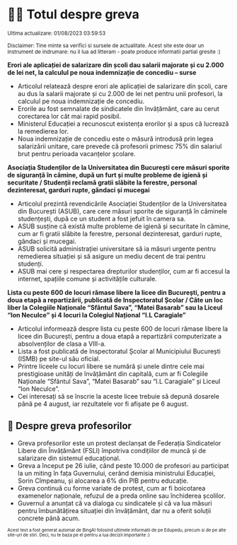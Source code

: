 # 👩‍🏫 Totul despre greva
<sub>Ultima actualizare: 01/08/2023 03:59:53</sub>

<sub>Disclaimer: Tine minte sa verifici si sursele de actualitate. Acest site este doar un instrument de indrumare: nu il lua ad litteram - poate produce informatii partial gresite :)</sub>

**Erori ale aplicației de salarizare din școli dau salarii majorate și cu 2.000 de lei net, la calculul pe noua indemnizație de concediu – surse**
- Articolul relatează despre erori ale aplicației de salarizare din școli, care au dus la salarii majorate și cu 2.000 de lei net pentru unii profesori, la calculul pe noua indemnizație de concediu.
- Erorile au fost semnalate de sindicatele din învățământ, care au cerut corectarea lor cât mai rapid posibil.
- Ministerul Educației a recunoscut existența erorilor și a spus că lucrează la remedierea lor.
- Noua indemnizație de concediu este o măsură introdusă prin legea salarizării unitare, care prevede că profesorii primesc 75% din salariul brut pentru perioada vacanțelor școlare.

**Asociația Studenților de la Universitatea din București cere măsuri sporite de siguranță în cămine, după un furt și multe probleme de igienă și securitate / Studenții reclamă gratii slăbite la ferestre, personal dezinteresat, garduri rupte, gândaci și mucegai**
- Articolul prezintă revendicările Asociației Studenților de la Universitatea din București (ASUB), care cere măsuri sporite de siguranță în căminele studențești, după ce un student a fost jefuit în camera sa.
- ASUB susține că există multe probleme de igienă și securitate în cămine, cum ar fi gratii slăbite la ferestre, personal dezinteresat, garduri rupte, gândaci și mucegai.
- ASUB solicită administrației universitare să ia măsuri urgente pentru remedierea situației și să asigure un mediu decent de trai pentru studenți.
- ASUB mai cere și respectarea drepturilor studenților, cum ar fi accesul la internet, spațiile comune și activitățile culturale.

**Lista cu peste 600 de locuri rămase libere la licee din București, pentru a doua etapă a repartizării, publicată de Inspectoratul Școlar / Câte un loc liber la Colegiile Naționale “Sfântul Sava”, “Matei Basarab” sau la Liceul “Ion Neculce” și 4 locuri la Colegiul Național “I.L Caragiale”**
- Articolul informează despre lista cu peste 600 de locuri rămase libere la licee din București, pentru a doua etapă a repartizării computerizate a absolvenților de clasa a VIII-a.
- Lista a fost publicată de Inspectoratul Școlar al Municipiului București (ISMB) pe site-ul său oficial.
- Printre liceele cu locuri libere se numără și unele dintre cele mai prestigioase unități de învățământ din capitală, cum ar fi Colegiile Naționale “Sfântul Sava”, “Matei Basarab” sau “I.L Caragiale” și Liceul “Ion Neculce”.
- Cei interesați să se înscrie la aceste licee trebuie să depună dosarele până pe 4 august, iar rezultatele vor fi afișate pe 6 august.

## 🏫 Despre greva profesorilor
- Greva profesorilor este un protest declanșat de Federația Sindicatelor Libere din Învățământ (FSLI) împotriva condițiilor de muncă și de salarizare din sistemul educațional.
- Greva a început pe 26 iulie, când peste 10.000 de profesori au participat la un miting în fața Guvernului, cerând demisia ministrului Educației, Sorin Cîmpeanu, și alocarea a 6% din PIB pentru educație.
- Greva continuă cu forme variate de protest, cum ar fi boicotarea examenelor naționale, refuzul de a preda online sau închiderea școlilor.
- Guvernul a anunțat că va dialoga cu sindicatele și că va lua măsuri pentru îmbunătățirea situației din învățământ, dar nu a oferit soluții concrete până acum.


<sub><sub>Acest text a fost generat automat de BingAI folosind ultimele informatii de pe Edupedu, precum si de pe alte site-uri de stiri. Deci, nu te baza pe el pentru a lua decizii importante :)</sub></sub>